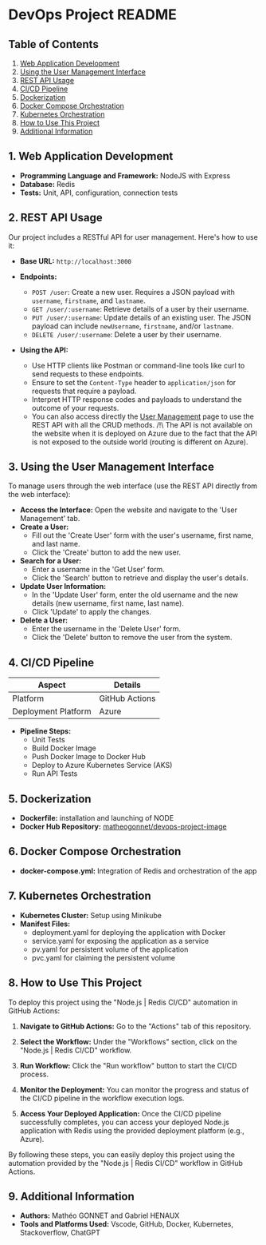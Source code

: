 # DevOps Project README

## Table of Contents
1. [Web Application Development](#1-web-application-development)
2. [Using the User Management Interface](#2-using-the-user-management-interface)
3. [REST API Usage](#3-rest-api-usage)
4. [CI/CD Pipeline](#2-cicd-pipeline)
5. [Dockerization](#3-dockerization)
6. [Docker Compose Orchestration](#4-docker-compose-orchestration)
7. [Kubernetes Orchestration](#5-kubernetes-orchestration)
8. [How to Use This Project](#how-to-use-this-project)
9. [Additional Information](#additional-information)

## 1. Web Application Development
- **Programming Language and Framework:** NodeJS with Express
- **Database:** Redis
- **Tests:** Unit, API, configuration, connection tests


## 2. REST API Usage
Our project includes a RESTful API for user management. Here's how to use it:

- **Base URL:** `http://localhost:3000`
- **Endpoints:**
  - `POST /user`: Create a new user. Requires a JSON payload with `username`, `firstname`, and `lastname`.
  - `GET /user/:username`: Retrieve details of a user by their username.
  - `PUT /user/:username`: Update details of an existing user. The JSON payload can include `newUsername`, `firstname`, and/or `lastname`.
  - `DELETE /user/:username`: Delete a user by their username.

- **Using the API:**
  - Use HTTP clients like Postman or command-line tools like curl to send requests to these endpoints.
  - Ensure to set the `Content-Type` header to `application/json` for requests that require a payload.
  - Interpret HTTP response codes and payloads to understand the outcome of your requests.
  - You can also access directly the [User Management](#2-using-the-user-management-interface) page to use the REST API with all the CRUD methods. /!\ The API is not available on the website when it is deployed on Azure due to the fact that the API is not exposed to the outside world (routing is different on Azure).


## 3. Using the User Management Interface
To manage users through the web interface (use the REST API directly from the web interface):

- **Access the Interface:** Open the website and navigate to the 'User Management' tab.
- **Create a User:** 
  - Fill out the 'Create User' form with the user's username, first name, and last name.
  - Click the 'Create' button to add the new user.
- **Search for a User:** 
  - Enter a username in the 'Get User' form.
  - Click the 'Search' button to retrieve and display the user's details.
- **Update User Information:** 
  - In the 'Update User' form, enter the old username and the new details (new username, first name, last name).
  - Click 'Update' to apply the changes.
- **Delete a User:** 
  - Enter the username in the 'Delete User' form.
  - Click the 'Delete' button to remove the user from the system.


## 4. CI/CD Pipeline

| Aspect                   | Details                                 |
|--------------------------|-----------------------------------------|
| Platform                 | GitHub Actions                          |
| Deployment Platform      | Azure                                   |

- **Pipeline Steps:** 
  - Unit Tests
  - Build Docker Image
  - Push Docker Image to Docker Hub
  - Deploy to Azure Kubernetes Service (AKS)
  - Run API Tests

## 5. Dockerization
- **Dockerfile:** installation and launching of NODE
- **Docker Hub Repository:** [matheogonnet/devops-project-image](https://hub.docker.com/r/matheogonnet/devops-project-image)

## 6. Docker Compose Orchestration
- **docker-compose.yml:** Integration of Redis and orchestration of the app

## 7. Kubernetes Orchestration
- **Kubernetes Cluster:** Setup using Minikube
- **Manifest Files:** 
  - deployment.yaml for deploying the application with Docker
  - service.yaml for exposing the application as a service
  - pv.yaml for persistent volume of the application
  - pvc.yaml for claiming the persistent volume

## 8. How to Use This Project

To deploy this project using the "Node.js | Redis CI/CD" automation in GitHub Actions:

1. **Navigate to GitHub Actions:** Go to the "Actions" tab of this repository.

2. **Select the Workflow:** Under the "Workflows" section, click on the "Node.js | Redis CI/CD" workflow.

3. **Run Workflow:** Click the "Run workflow" button to start the CI/CD process. 

4. **Monitor the Deployment:** You can monitor the progress and status of the CI/CD pipeline in the workflow execution logs.

5. **Access Your Deployed Application:** Once the CI/CD pipeline successfully completes, you can access your deployed Node.js application with Redis using the provided deployment platform (e.g., Azure).

By following these steps, you can easily deploy this project using the automation provided by the "Node.js | Redis CI/CD" workflow in GitHub Actions.

## 9. Additional Information
- **Authors:** Mathéo GONNET and Gabriel HENAUX
- **Tools and Platforms Used:** Vscode, GitHub, Docker, Kubernetes, Stackoverflow, ChatGPT
